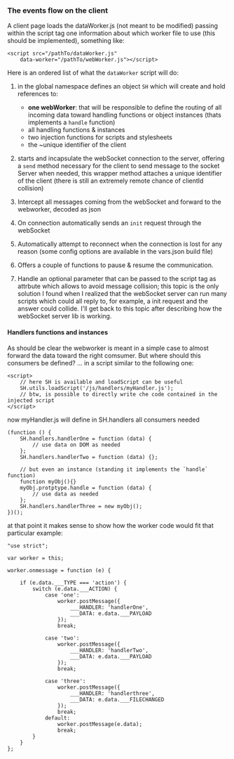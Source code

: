 ### The events flow on the client

A client page loads the dataWorker.js (not meant to be modified) passing within the script tag one information about which worker file to use (this should be implemented), something like: 
```
<script src="/pathTo/dataWorker.js"
    data-worker="/pathTo/webWorker.js"></script>
```
Here is an ordered list of what the `dataWorker` script will do: 
1) in the global namespace defines an object `SH` which will create and hold references to:
    - **one webWorker**: that will be responsible to define the routing of all incoming data toward handling functions or object instances (thats implements a `handle` function)
    - all handling functions & instances
    - two injection functions for scripts and stylesheets
    - the ~unique identifier of the client

2) starts and incapsulate the webSocket connection to the server, offering a `send` method necessary for the client to send message to the socket Server when needed, this wrapper method attaches a unique identifier of the client (there is still an extremely remote chance of clientId collision)
3) Intercept all messages coming from the webSocket and forward to the webworker, decoded as json
4) On connection automatically sends an `init` request through the webSocket
5) Automatically attempt to reconnect when the connection is lost for any reason (some config options are available in the vars.json build file) 
6) Offers a couple of functions to pause & resume the communication. 
7) Handle an optional parameter that can be passed to the script tag as attrbute which allows to avoid message collision; this topic is the only solution I found when I realized that the webSocket server can run many scripts which could all reply to, for example, a init request and the answer could collide. I'll get back to this topic after describing how the webSocket server lib is working. 

#### Handlers functions and instances
As should be clear the webworker is meant in a simple case to almost forward the data toward the right comsumer. But where should this consumers be defined? ... in a script similar to the following one:
```
<script>
    // here SH is available and loadScript can be useful    
    SH.utils.loadScript('/js/handlers/myHandler.js');
    // btw, is possible to directly write che code contained in the injected script
</script>
```
now myHandler.js will define in SH.handlers all consumers needed

```
(function () {
    SH.handlers.handlerOne = function (data) {
        // use data on DOM as needed
    };
    SH.handlers.handlerTwo = function (data) {};
    
    // but even an instance (standing it implements the `handle` function)
    function myObj(){}
    myObj.protptype.handle = function (data) {
        // use data as needed
    };
    SH.handlers.handlerThree = new myObj();
})();
```

at that point it makes sense to show how the worker code would fit that particular example:

```
"use strict";

var worker = this;

worker.onmessage = function (e) {

    if (e.data.___TYPE === 'action') {
        switch (e.data.___ACTION) {
            case 'one':
                worker.postMessage({
                    ___HANDLER: 'handlerOne',
                    ___DATA: e.data.___PAYLOAD
                });
                break;

            case 'two':
                worker.postMessage({
                    ___HANDLER: 'handlerTwo',
                    ___DATA: e.data.___PAYLOAD
                });
                break;

            case 'three':
                worker.postMessage({
                    ___HANDLER: 'handlerthree',
                    ___DATA: e.data.___FILECHANGED
                });
                break;
            default:
                worker.postMessage(e.data);
                break;
        }
    }
};
```
